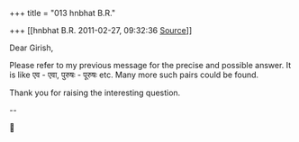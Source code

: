 +++
title = "013 hnbhat B.R."

+++
[[hnbhat B.R.	2011-02-27, 09:32:36 [Source](https://groups.google.com/g/samskrita/c/sdhV7D0Ltbg)]]



Dear Girish,

  

Please refer to my previous message for the precise and possible answer. It is like एव - एवा, पुरुषः - पूरुषः etc. Many more such pairs could be found.  
  

Thank you for raising the interesting question.

  
--  



